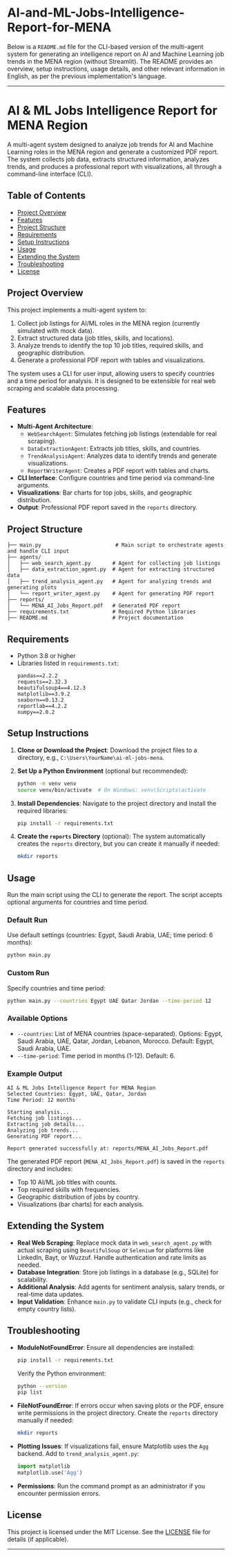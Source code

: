 # AI-and-ML-Jobs-Intelligence-Report-for-MENA
Below is a `README.md` file for the CLI-based version of the multi-agent system for generating an intelligence report on AI and Machine Learning job trends in the MENA region (without Streamlit). The README provides an overview, setup instructions, usage details, and other relevant information in English, as per the previous implementation's language.

---

# AI & ML Jobs Intelligence Report for MENA Region

A multi-agent system designed to analyze job trends for AI and Machine Learning roles in the MENA region and generate a customized PDF report. The system collects job data, extracts structured information, analyzes trends, and produces a professional report with visualizations, all through a command-line interface (CLI).

## Table of Contents
- [Project Overview](#project-overview)
- [Features](#features)
- [Project Structure](#project-structure)
- [Requirements](#requirements)
- [Setup Instructions](#setup-instructions)
- [Usage](#usage)
- [Extending the System](#extending-the-system)
- [Troubleshooting](#troubleshooting)
- [License](#license)

## Project Overview
This project implements a multi-agent system to:
1. Collect job listings for AI/ML roles in the MENA region (currently simulated with mock data).
2. Extract structured data (job titles, skills, and locations).
3. Analyze trends to identify the top 10 job titles, required skills, and geographic distribution.
4. Generate a professional PDF report with tables and visualizations.

The system uses a CLI for user input, allowing users to specify countries and a time period for analysis. It is designed to be extensible for real web scraping and scalable data processing.

## Features
- **Multi-Agent Architecture**:
  - `WebSearchAgent`: Simulates fetching job listings (extendable for real scraping).
  - `DataExtractionAgent`: Extracts job titles, skills, and countries.
  - `TrendAnalysisAgent`: Analyzes data to identify trends and generate visualizations.
  - `ReportWriterAgent`: Creates a PDF report with tables and charts.
- **CLI Interface**: Configure countries and time period via command-line arguments.
- **Visualizations**: Bar charts for top jobs, skills, and geographic distribution.
- **Output**: Professional PDF report saved in the `reports` directory.

## Project Structure
```
├── main.py                        # Main script to orchestrate agents and handle CLI input
├── agents/
│   ├── web_search_agent.py       # Agent for collecting job listings
│   ├── data_extraction_agent.py  # Agent for extracting structured data
│   ├── trend_analysis_agent.py   # Agent for analyzing trends and generating plots
│   └── report_writer_agent.py    # Agent for generating PDF report
├── reports/
│   └── MENA_AI_Jobs_Report.pdf   # Generated PDF report
├── requirements.txt              # Required Python libraries
├── README.md                     # Project documentation
```

## Requirements
- Python 3.8 or higher
- Libraries listed in `requirements.txt`:
  ```
  pandas==2.2.2
  requests==2.32.3
  beautifulsoup4==4.12.3
  matplotlib==3.9.2
  seaborn==0.13.2
  reportlab==4.2.2
  numpy==2.0.2
  ```

## Setup Instructions
1. **Clone or Download the Project**:
   Download the project files to a directory, e.g., `C:\Users\YourName\ai-ml-jobs-mena`.

2. **Set Up a Python Environment** (optional but recommended):
   ```bash
   python -m venv venv
   source venv/bin/activate  # On Windows: venv\Scripts\activate
   ```

3. **Install Dependencies**:
   Navigate to the project directory and install the required libraries:
   ```bash
   pip install -r requirements.txt
   ```

4. **Create the `reports` Directory** (optional):
   The system automatically creates the `reports` directory, but you can create it manually if needed:
   ```bash
   mkdir reports
   ```

## Usage
Run the main script using the CLI to generate the report. The script accepts optional arguments for countries and time period.

### Default Run
Use default settings (countries: Egypt, Saudi Arabia, UAE; time period: 6 months):
```bash
python main.py
```

### Custom Run
Specify countries and time period:
```bash
python main.py --countries Egypt UAE Qatar Jordan --time-period 12
```

### Available Options
- `--countries`: List of MENA countries (space-separated). Options: Egypt, Saudi Arabia, UAE, Qatar, Jordan, Lebanon, Morocco. Default: Egypt, Saudi Arabia, UAE.
- `--time-period`: Time period in months (1-12). Default: 6.

### Example Output
```
AI & ML Jobs Intelligence Report for MENA Region
Selected Countries: Egypt, UAE, Qatar, Jordan
Time Period: 12 months

Starting analysis...
Fetching job listings...
Extracting job details...
Analyzing job trends...
Generating PDF report...

Report generated successfully at: reports/MENA_AI_Jobs_Report.pdf
```

The generated PDF report (`MENA_AI_Jobs_Report.pdf`) is saved in the `reports` directory and includes:
- Top 10 AI/ML job titles with counts.
- Top required skills with frequencies.
- Geographic distribution of jobs by country.
- Visualizations (bar charts) for each analysis.

## Extending the System
- **Real Web Scraping**: Replace mock data in `web_search_agent.py` with actual scraping using `BeautifulSoup` or `Selenium` for platforms like LinkedIn, Bayt, or Wuzzuf. Handle authentication and rate limits as needed.
- **Database Integration**: Store job listings in a database (e.g., SQLite) for scalability.
- **Additional Analysis**: Add agents for sentiment analysis, salary trends, or real-time data updates.
- **Input Validation**: Enhance `main.py` to validate CLI inputs (e.g., check for empty country lists).

## Troubleshooting
- **ModuleNotFoundError**:
  Ensure all dependencies are installed:
  ```bash
  pip install -r requirements.txt
  ```
  Verify the Python environment:
  ```bash
  python --version
  pip list
  ```
- **FileNotFoundError**:
  If errors occur when saving plots or the PDF, ensure write permissions in the project directory. Create the `reports` directory manually if needed:
  ```bash
  mkdir reports
  ```
- **Plotting Issues**:
  If visualizations fail, ensure Matplotlib uses the `Agg` backend. Add to `trend_analysis_agent.py`:
  ```python
  import matplotlib
  matplotlib.use('Agg')
  ```
- **Permissions**: Run the command prompt as an administrator if you encounter permission errors.

## License
This project is licensed under the MIT License. See the [LICENSE](LICENSE) file for details (if applicable).

---



